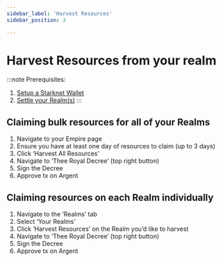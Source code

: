 ```yaml
---
sidebar_label: 'Harvest Resources'
sidebar_position: 3

---
```


# Harvest Resources from your realm
:::note
Prerequisites:
1. [Setup a Starknet Wallet](./wallet.md)
2. [Settle your Realm(s)](./settle.md)
:::
## Claiming bulk resources for all of your Realms

1. Navigate to your Empire page
2. Ensure you have at least one day of resources to claim (up to 3 days)
3. Click ‘Harvest All Resources’
4. Navigate to ‘Thee Royal Decree’ (top right button)
5. Sign the Decree
6. Approve tx on Argent

## Claiming resources on each Realm individually

1. Navigate to the ‘Realms’ tab
2. Select ‘Your Realms’
3. Click ‘Harvest Resources’ on the Realm you’d like to harvest
4. Navigate to ‘Thee Royal Decree’ (top right button)
5. Sign the Decree
6. Approve tx on Argent
